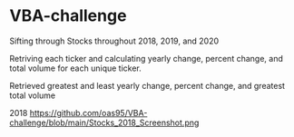 # VBA-challenge

Sifting through Stocks throughout 2018, 2019, and 2020

Retriving each ticker and calculating yearly change, percent change, and total volume for each unique ticker.

Retrieved greatest and least yearly change, percent change, and greatest  total volume

2018
https://github.com/oas95/VBA-challenge/blob/main/Stocks_2018_Screenshot.png

